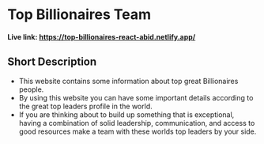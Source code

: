 # Top Billionaires Team

#### Live link: https://top-billionaires-react-abid.netlify.app/

## Short Description

-  This website contains some information about top great Billionaires people.
-  By using this website you can have some important details according to the great top leaders profile in the world.
-  If you are thinking about to build up something that is exceptional, having a combination of solid leadership, communication, and access to good resources make a team with these worlds top leaders by your side.
